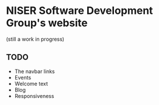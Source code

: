 # NISER Software Development Group's website
(still a work in progress)

## TODO
* The navbar links
* Events
* Welcome text
* Blog
* Responsiveness

